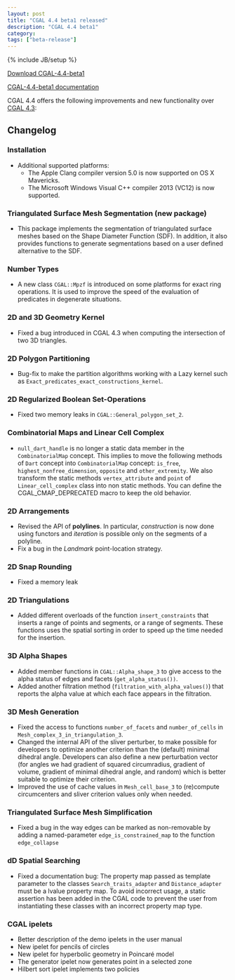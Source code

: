 ```yaml
---
layout: post
title: "CGAL 4.4 beta1 released"
description: "CGAL 4.4 beta1"
category:
tags: ["beta-release"]
---
```

{% include JB/setup %}

<i class="glyphicon glyphicon-download"></i>
<a href="https://github.com/CGAL/cgal/releases/tag/releases%2FCGAL-4.4-beta1">Download CGAL-4.4-beta1</a>

<i class="glyphicon glyphicon-book"></i>
<a href="https://doc.cgal.org/4.4/Manual/index.html">CGAL-4.4-beta1 documentation</a>

<p>CGAL 4.4 offers the following improvements and new functionality over
<a href="../../../../2013/10/17/cgal-43">CGAL 4.3</a>:</p>

<div class="product-detail-info" markdown="1">

## Changelog

### Installation

-   Additional supported platforms:
    -   The Apple Clang compiler version 5.0 is now supported on
        OS X Mavericks.
    -   The Microsoft Windows Visual C++ compiler 2013 (VC12) is now
        supported.

### Triangulated Surface Mesh Segmentation (new package)

-   This package implements the segmentation of triangulated surface
    meshes based on the Shape Diameter Function (SDF). In addition, it
    also provides functions to generate segmentations based on a user
    defined alternative to the SDF.

### Number Types

-   A new class `CGAL::Mpzf` is introduced on some platforms for exact
    ring operations. It is used to improve the speed of the evaluation
    of predicates in degenerate situations.

### 2D and 3D Geometry Kernel

-   Fixed a bug introduced in CGAL 4.3 when computing the intersection of
    two 3D triangles.

### 2D Polygon Partitioning

-   Bug-fix to make the partition algorithms working with a Lazy kernel
    such as `Exact_predicates_exact_constructions_kernel`.

### 2D Regularized Boolean Set-Operations

-   Fixed two memory leaks in `CGAL::General_polygon_set_2`.

### Combinatorial Maps and Linear Cell Complex

-   `null_dart_handle` is no longer a static data member in the
    `CombinatorialMap` concept. This implies to move the following
    methods of `Dart` concept into `CombinatorialMap` concept:
    `is_free`, `highest_nonfree_dimension`, `opposite` and
    `other_extremity`. We also transform the static methods
    `vertex_attribute` and `point` of `Linear_cell_complex` class into
    non static methods. You can define the CGAL\_CMAP\_DEPRECATED macro
    to keep the old behavior.

### 2D Arrangements

-   Revised the API of **polylines**. In particular, *construction* is
    now done using functors and *iteration* is possible only on the
    segments of a polyline.
-   Fix a bug in the *Landmark* point-location strategy.

### 2D Snap Rounding

-   Fixed a memory leak

### 2D Triangulations

-   Added different overloads of the function `insert_constraints` that
    inserts a range of points and segments, or a range of segments.
    These functions uses the spatial sorting in order to speed up the
    time needed for the insertion.

### 3D Alpha Shapes

-   Added member functions in `CGAL::Alpha_shape_3` to give access to the
    alpha status of edges and facets (`get_alpha_status())`.
-   Added another filtration method (`filtration_with_alpha_values()`)
    that reports the alpha value at which each face appears in the
    filtration.

### 3D Mesh Generation

-   Fixed the access to functions `number_of_facets` and `number_of_cells`
    in `Mesh_complex_3_in_triangulation_3`.
-   Changed the internal API of the sliver perturber, to make possible
    for developers to optimize another criterion than the (default)
    minimal dihedral angle. Developers can also define a new
    perturbation vector (for angles we had gradient of squared
    circumradius, gradient of volume, gradient of minimal dihedral
    angle, and random) which is better suitable to optimize their
    criterion.
-   Improved the use of cache values in `Mesh_cell_base_3` to (re)compute
    circumcenters and sliver criterion values only when needed.

### Triangulated Surface Mesh Simplification

-   Fixed a bug in the way edges can be marked as non-removable by adding
    a named-parameter `edge_is_constrained_map` to the function
    `edge_collapse`

### dD Spatial Searching

-   Fixed a documentation bug: The property map passed as template
    parameter to the classes `Search_traits_adapter` and
    `Distance_adapter` must be a lvalue property map. To avoid incorrect
    usage, a static assertion has been added in the CGAL code to prevent
    the user from instantiating these classes with an incorrect property
    map type.

### CGAL ipelets

-   Better description of the demo ipelets in the user manual
-   New ipelet for pencils of circles
-   New ipelet for hyperbolic geometry in Poincaré model
-   The generator ipelet now generates point in a selected zone
-   Hilbert sort ipelet implements two policies
</div>
